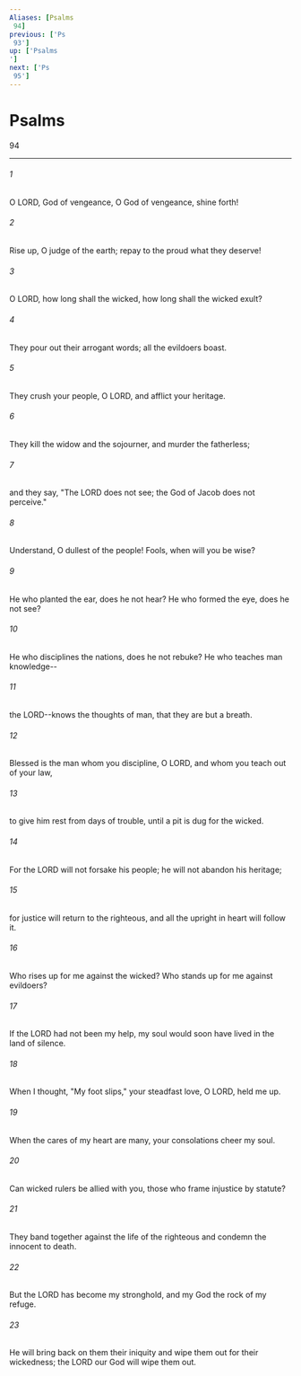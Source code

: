 ```yaml
---
Aliases: [Psalms 94]
previous: ['Ps 93']
up: ['Psalms']
next: ['Ps 95']
---
```

# Psalms 94

***
 

###### 1 
O LORD, God of vengeance,  O God of vengeance, shine forth!   

###### 2 
Rise up, O judge of the earth;  repay to the proud what they deserve!   

###### 3 
O LORD, how long shall the wicked,  how long shall the wicked exult?   

###### 4 
They pour out their arrogant words;  all the evildoers boast.   

###### 5 
They crush your people, O LORD,  and afflict your heritage.   

###### 6 
They kill the widow and the sojourner,  and murder the fatherless;   

###### 7 
and they say, "The LORD does not see;  the God of Jacob does not perceive."  

###### 8 
Understand, O dullest of the people!  Fools, when will you be wise?   

###### 9 
He who planted the ear, does he not hear?  He who formed the eye, does he not see?   

###### 10 
He who disciplines the nations, does he not rebuke?  He who teaches man knowledge--   

###### 11 
the LORD--knows the thoughts of man,  that they are but a breath.  

###### 12 
Blessed is the man whom you discipline, O LORD,  and whom you teach out of your law,   

###### 13 
to give him rest from days of trouble,  until a pit is dug for the wicked.   

###### 14 
For the LORD will not forsake his people;  he will not abandon his heritage;   

###### 15 
for justice will return to the righteous,  and all the upright in heart will follow it.  

###### 16 
Who rises up for me against the wicked?  Who stands up for me against evildoers?   

###### 17 
If the LORD had not been my help,  my soul would soon have lived in the land of silence.   

###### 18 
When I thought, "My foot slips,"  your steadfast love, O LORD, held me up.   

###### 19 
When the cares of my heart are many,  your consolations cheer my soul.   

###### 20 
Can wicked rulers be allied with you,  those who frame injustice by statute?   

###### 21 
They band together against the life of the righteous  and condemn the innocent to death.   

###### 22 
But the LORD has become my stronghold,  and my God the rock of my refuge.   

###### 23 
He will bring back on them their iniquity  and wipe them out for their wickedness;  the LORD our God will wipe them out.
